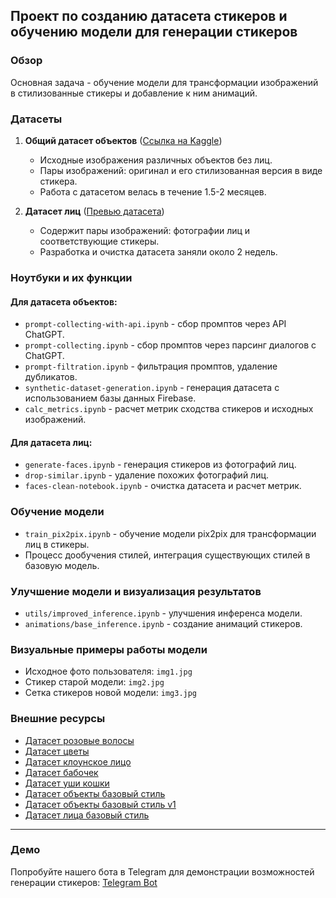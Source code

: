 ## Проект по созданию датасета стикеров и обучению модели для генерации стикеров

### Обзор
Основная задача - обучение модели для трансформации изображений в стилизованные стикеры и добавление к ним анимаций.

### Датасеты

1. **Общий датасет объектов** ([Ссылка на Kaggle](https://www.kaggle.com/datasets/dmitrykutsenko/synthetic-stickers-dataset))
   - Исходные изображения различных объектов без лиц.
   - Пары изображений: оригинал и его стилизованная версия в виде стикера.
   - Работа с датасетом велась в течение 1.5-2 месяцев.

2. **Датасет лиц** ([Превью датасета](https://huggingface.co/datasets/Alexator26/479_stickers_improved_v2))
   - Содержит пары изображений: фотографии лиц и соответствующие стикеры.
   - Разработка и очистка датасета заняли около 2 недель.

### Ноутбуки и их функции

#### Для датасета объектов:

- `prompt-collecting-with-api.ipynb` - сбор промптов через API ChatGPT.
- `prompt-collecting.ipynb` - сбор промптов через парсинг диалогов с ChatGPT.
- `prompt-filtration.ipynb` - фильтрация промптов, удаление дубликатов.
- `synthetic-dataset-generation.ipynb` - генерация датасета с использованием базы данных Firebase.
- `calc_metrics.ipynb` - расчет метрик сходства стикеров и исходных изображений.

#### Для датасета лиц:

- `generate-faces.ipynb` - генерация стикеров из фотографий лиц.
- `drop-similar.ipynb` - удаление похожих фотографий лиц.
- `faces-clean-notebook.ipynb` - очистка датасета и расчет метрик.

### Обучение модели

- `train_pix2pix.ipynb` - обучение модели pix2pix для трансформации лиц в стикеры.
- Процесс дообучения стилей, интеграция существующих стилей в базовую модель.

### Улучшение модели и визуализация результатов

- `utils/improved_inference.ipynb` - улучшения инференса модели.
- `animations/base_inference.ipynb` - создание анимаций стикеров.

### Визуальные примеры работы модели

- Исходное фото пользователя: `img1.jpg`
- Стикер старой модели: `img2.jpg`
- Сетка стикеров новой модели: `img3.jpg`

### Внешние ресурсы

- [Датасет розовые волосы](https://huggingface.co/datasets/misshimichka/pink_hair_dataset_cleared)
- [Датасет цветы](https://huggingface.co/datasets/misshimichka/flower_faces_dataset_v3)
- [Датасет клоунское лицо](https://huggingface.co/datasets/misshimichka/clown_faces_dataset_cleared)
- [Датасет бабочек](https://huggingface.co/datasets/misshimichka/butterfly_faces_dataset_v1)
- [Датасет уши кошки](https://huggingface.co/datasets/misshimichka/cat_faces_dataset_cleared)
- [Датасет объекты базовый стиль](https://huggingface.co/datasets/Alexator26/479_stickers_improved_v2)
- [Датасет объекты базовый стиль v1](https://huggingface.co/datasets/Alexator26/703_stickers_improved_v1)
- [Датасет лица базовый стиль](https://huggingface.co/datasets/misshimichka/face_stickers_cleared)

---

### Демо

Попробуйте нашего бота в Telegram для демонстрации возможностей генерации стикеров: [Telegram Bot](https://t.me/hse_project_test_bot)

